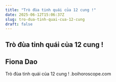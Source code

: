 ```yaml
---
title: "Trò đùa tinh quái của 12 cung !"
date: 2025-06-12T15:06:37Z
slug: tro-dua-tinh-quai-cua-12-cung
draft: false
---
```


## Trò đùa tinh quái của 12 cung !

## Fiona Dao

Trò đùa tinh quái của 12 cung ! .boihoroscope.com